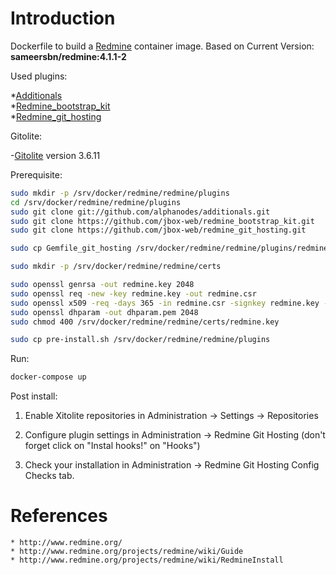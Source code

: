 
# Introduction

Dockerfile to build a [Redmine](http://www.redmine.org/) container image.
Based on Current Version: **sameersbn/redmine:4.1.1-2**

Used plugins:  
  
  *[Additionals](https://github.com/alphanodes/additionals.git)  
*[Redmine_bootstrap_kit](https://github.com/jbox-web/redmine_bootstrap_kit.git)  
*[Redmine_git_hosting](https://github.com/jbox-web/redmine_git_hosting.git)



Gitolite:

-[Gitolite](github.com/sitaramc/gitolite) version 3.6.11

Prerequisite:
```bash
sudo mkdir -p /srv/docker/redmine/redmine/plugins
cd /srv/docker/redmine/redmine/plugins
sudo git clone git://github.com/alphanodes/additionals.git
sudo git clone https://github.com/jbox-web/redmine_bootstrap_kit.git
sudo git clone https://github.com/jbox-web/redmine_git_hosting.git
```

```bash
sudo cp Gemfile_git_hosting /srv/docker/redmine/redmine/plugins/redmine_git_hosting/Gemfile
```

```bash
sudo mkdir -p /srv/docker/redmine/redmine/certs

sudo openssl genrsa -out redmine.key 2048
sudo openssl req -new -key redmine.key -out redmine.csr
sudo openssl x509 -req -days 365 -in redmine.csr -signkey redmine.key -out redmine.crt
sudo openssl dhparam -out dhparam.pem 2048
sudo chmod 400 /srv/docker/redmine/redmine/certs/redmine.key
```
```bash
sudo cp pre-install.sh /srv/docker/redmine/redmine/plugins
```

Run:

```bash
docker-compose up
```

Post install:

1. Enable Xitolite repositories in Administration -> Settings -> Repositories

2. Configure plugin settings in Administration -> Redmine Git Hosting (don't forget click on "Instal hooks!" on "Hooks")

3. Check your installation in Administration -> Redmine Git Hosting Config Checks tab.

# References
    * http://www.redmine.org/
    * http://www.redmine.org/projects/redmine/wiki/Guide
    * http://www.redmine.org/projects/redmine/wiki/RedmineInstall
